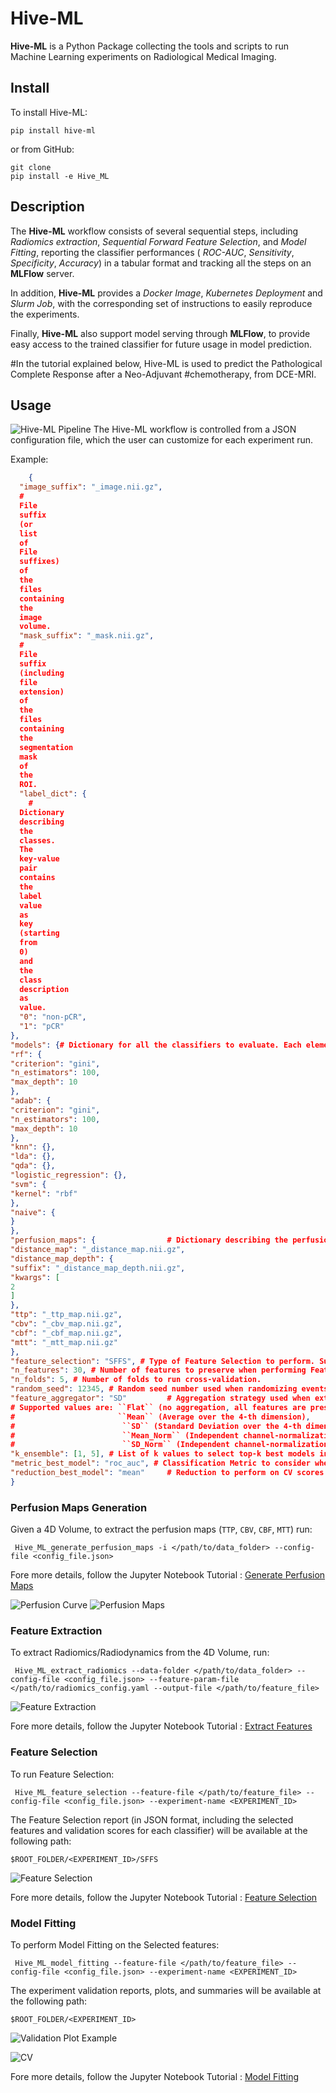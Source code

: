 # Hive-ML

**Hive-ML** is a Python Package collecting the tools and scripts to run Machine Learning experiments on Radiological
Medical Imaging.

## Install

To install Hive-ML:

```shell
pip install hive-ml
```

or from GitHub:

```shell
git clone 
pip install -e Hive_ML
```

## Description

The **Hive-ML** workflow consists of several sequential steps, including *Radiomics extraction*,
*Sequential Forward Feature Selection*, and *Model Fitting*, reporting the classifier performances ( *ROC-AUC*,
*Sensitivity*,
*Specificity*, *Accuracy*) in a tabular format and tracking all the steps on an **MLFlow** server.

In addition, **Hive-ML** provides a *Docker Image*, *Kubernetes Deployment* and *Slurm Job*,
with the corresponding set of instructions to easily reproduce the experiments.

Finally, **Hive-ML** also support model serving through **MLFlow**, to provide easy access to the trained classifier
for future usage in model prediction.

#In the tutorial explained below, Hive-ML is used to predict the Pathological Complete Response after a Neo-Adjuvant
#chemotherapy, from DCE-MRI.

## Usage

![Hive-ML Pipeline](images/Radiodynamics_pipeline.png "Hive-ML Pipeline")
The Hive-ML workflow is controlled from a JSON configuration file, which the user can customize for each experiment run.

Example:

```json
    {
  "image_suffix": "_image.nii.gz",
  #
  File
  suffix
  (or
  list
  of
  File
  suffixes)
  of
  the
  files
  containing
  the
  image
  volume.
  "mask_suffix": "_mask.nii.gz",
  #
  File
  suffix
  (including
  file
  extension)
  of
  the
  files
  containing
  the
  segmentation
  mask
  of
  the
  ROI.
  "label_dict": {
    #
  Dictionary
  describing
  the
  classes.
  The
  key-value
  pair
  contains
  the
  label
  value
  as
  key
  (starting
  from
  0)
  and
  the
  class
  description
  as
  value.
  "0": "non-pCR",
  "1": "pCR"
},
"models": {# Dictionary for all the classifiers to evaluate. Each element includes the classifier class name and an additional dictionary with the kwargs to pass to the classifier object.
"rf": {
"criterion": "gini",
"n_estimators": 100,
"max_depth": 10
},
"adab": {
"criterion": "gini",
"n_estimators": 100,
"max_depth": 10
},
"knn": {},
"lda": {},
"qda": {},
"logistic_regression": {},
"svm": {
"kernel": "rbf"
},
"naive": {
}
},
"perfusion_maps": {                # Dictionary describing the perfusion maps to extract. Each element includes the perfusion map name and the file suffix used to save the perfusion map.
"distance_map": "_distance_map.nii.gz",
"distance_map_depth": {
"suffix": "_distance_map_depth.nii.gz",
"kwargs": [
2
]
},
"ttp": "_ttp_map.nii.gz",
"cbv": "_cbv_map.nii.gz",
"cbf": "_cbf_map.nii.gz",
"mtt": "_mtt_map.nii.gz"
},
"feature_selection": "SFFS", # Type of Feature Selection to perform. Supported values are SFFS and PCA .
"n_features": 30, # Number of features to preserve when performing Feature Selection.
"n_folds": 5, # Number of folds to run cross-validation.
"random_seed": 12345, # Random seed number used when randomizing events and actions.
"feature_aggregator": "SD"         # Aggregation strategy used when extracting features in the 4D.
# Supported values are: ``Flat`` (no aggregation, all features are preserved),
#                       ``Mean`` (Average over the 4-th dimension),
#                        ``SD`` (Standard Deviation over the 4-th dimension),
#                        ``Mean_Norm`` (Independent channel-normalization, followed by average over the 4-th dimension),
#                        ``SD_Norm`` (Independent channel-normalization, followed by SD over the 4-th dimension)
"k_ensemble": [1, 5], # List of k values to select top-k best models in ensembling.
"metric_best_model": "roc_auc", # Classification Metric to consider when determining the best models from CV results.
"reduction_best_model": "mean"     # Reduction to perform on CV scores to determine the best models.
}
```

### Perfusion Maps Generation

Given a 4D Volume, to extract the perfusion maps (``TTP``, ``CBV``, ``CBF``, ``MTT``) run:

```shell
 Hive_ML_generate_perfusion_maps -i </path/to/data_folder> --config-file <config_file.json>
```

Fore more details, follow the Jupyter Notebook
Tutorial : [Generate Perfusion Maps](tutorials/0-Generate_Perfusion_Maps.ipynb)

![Perfusion Curve](images/Perfusion_curve.png "Perfusion Curve")
![Perfusion Maps](images/PMaps.png "Perfusion Maps")

### Feature Extraction

To extract Radiomics/Radiodynamics from the 4D Volume, run:

```shell
 Hive_ML_extract_radiomics --data-folder </path/to/data_folder> --config-file <config_file.json> --feature-param-file </path/to/radiomics_config.yaml --output-file </path/to/feature_file> 
```

![Feature Extraction](images/Feature_Extraction.png "Feature Extraction")

Fore more details, follow the Jupyter Notebook Tutorial : [Extract Features](tutorials/1-Extract_Features.ipynb)

### Feature Selection

To run Feature Selection:

```shell
 Hive_ML_feature_selection --feature-file </path/to/feature_file> --config-file <config_file.json> --experiment-name <EXPERIMENT_ID>
```

The Feature Selection report (in JSON format, including the selected features and validation scores for each classifier)
will be available at the following path:

```
$ROOT_FOLDER/<EXPERIMENT_ID>/SFFS
```

![Feature Selection](images/FS_MF.png "Feature Selection")

Fore more details, follow the Jupyter Notebook Tutorial : [Feature Selection](tutorials/2-Feature_Selection.ipynb)

### Model Fitting

To perform Model Fitting on the Selected features:

```shell
 Hive_ML_model_fitting --feature-file </path/to/feature_file> --config-file <config_file.json> --experiment-name <EXPERIMENT_ID>
```

The experiment validation reports, plots, and summaries will be available at the following path:

```
$ROOT_FOLDER/<EXPERIMENT_ID>
```

![Validation Plot Example](images/Validation_Plot.png "Validation Plot Example")

![CV](images/CV.png "CV")

Fore more details, follow the Jupyter Notebook Tutorial : [Model Fitting](tutorials/3-Model_Fitting.ipynb)
